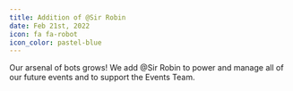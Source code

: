 ```yaml
---
title: Addition of @Sir Robin
date: Feb 21st, 2022
icon: fa fa-robot
icon_color: pastel-blue
---
```


Our arsenal of bots grows! We add @Sir Robin to power and manage all of our
future events and to support the Events Team.
